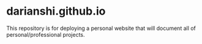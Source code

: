 # darianshi.github.io

This repository is for deploying a personal website that will document all of personal/professional projects.